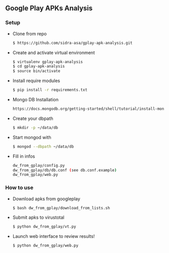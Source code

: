 ## Google Play APKs Analysis

### Setup

* Clone from repo
    
    ```bash
    $ https://github.com/sidra-asa/gplay-apk-analysis.git
    ```

* Create and activate virtual environment
    
    ```bash
    $ virtualenv gplay-apk-analysis
    $ cd gplay-apk-analysis
    $ source bin/activate
    ```

* Install require modules
    
    ```bash
    $ pip install -r requirements.txt
    ```

* Mongo DB Installation
    
    ```bash
    https://docs.mongodb.org/getting-started/shell/tutorial/install-mongodb-on-ubuntu/
    ```

* Create your dbpath
    
    ```bash
    $ mkdir -p ~/data/db
    ```

* Start mongod with
    
    ```bash
    $ mongod --dbpath ~/data/db
    ```

* Fill in infos
    
    ```bash
    dw_from_gplay/config.py
    dw_from_gplay/db/db.conf (see db.conf.example)
    dw_from_gplay/web.py
    ```

### How to use

* Download apks from googleplay
    ```bash
    $ bash dw_from_gplay/download_from_lists.sh
    ```

* Submit apks to virustotal
    ```bash
    $ python dw_from_gplay/vt.py
    ```

* Launch web interface to review results!
    ```bash
    $ python dw_from_gplay/web.py
    ```


